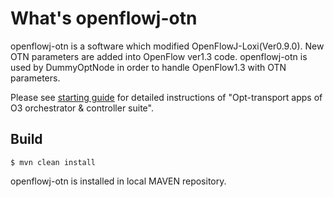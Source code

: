 # What's openflowj-otn
openflowj-otn is a software which modified OpenFlowJ-Loxi(Ver0.9.0). New OTN parameters are added into OpenFlow ver1.3 code.
openflowj-otn is used by DummyOptNode in order to handle OpenFlow1.3 with OTN parameters.

Please see [starting guide](http://www.o3project.org/ja/fujitsu/docs/getting_started_OPT.pdf) for detailed instructions of "Opt-transport apps of O3 orchestrator & controller suite". 

Build
--------------------------

    $ mvn clean install

openflowj-otn is installed in local MAVEN repository.
